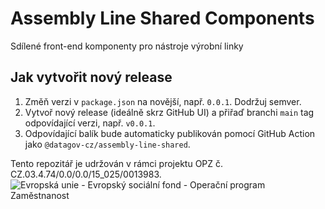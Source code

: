 # Assembly Line Shared Components

Sdílené front-end komponenty pro nástroje výrobní linky

## Jak vytvořit nový release

1. Změň verzi v `package.json` na novější, např. `0.0.1`. Dodržuj semver.
2. Vytvoř nový release (ideálně skrz GitHub UI) a přiřaď branchi `main` tag odpovídající verzi, např. `v0.0.1`.
3. Odpovídající balík bude automaticky publikován pomocí GitHub Action jako `@datagov-cz/assembly-line-shared`.

Tento repozitář je udržován v rámci projektu OPZ č. CZ.03.4.74/0.0/0.0/15_025/0013983.
![Evropská unie - Evropský sociální fond - Operační program Zaměstnanost](https://data.gov.cz/images/ozp_logo_cz.jpg)

